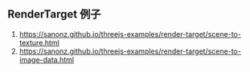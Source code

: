 ## RenderTarget 例子

1. https://sanonz.github.io/threejs-examples/render-target/scene-to-texture.html
2. https://sanonz.github.io/threejs-examples/render-target/scene-to-image-data.html
